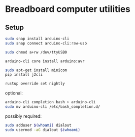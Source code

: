 # Breadboard computer utilities

## Setup 

```bash
sudo snap install arduino-cli
sudo snap connect arduino-cli:raw-usb

sudo chmod a+rw /dev/ttyUSB0

arduino-cli core install arduino:avr

sudo apt-get install minicom
pip install j2cli

rustup override set nightly
```

optional: 
```bash
arduino-cli completion bash > arduino-cli
sudo mv arduino-cli /etc/bash_completion.d/
```

possibly required: 
```bash
sudo adduser $(whoami) dialout
sudo usermod -aG dialout $(whoami)
```